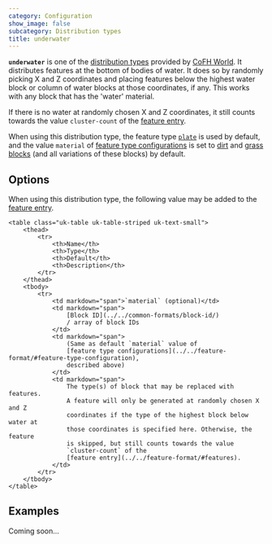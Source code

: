```yaml
---
category: Configuration
show_image: false
subcategory: Distribution types
title: underwater
---
```


**`underwater`** is one of the [distribution types](../) provided by [CoFH
World](../../../). It distributes features at the bottom of bodies of water. It
does so by randomly picking X and Z coordinates and placing features below the
highest water block or column of water blocks at those coordinates, if any. This
works with any block that has the 'water' material.

If there is no water at randomly chosen X and Z coordinates, it still counts
towards the value `cluster-count` of the [feature
entry](../../feature-format/#features).

When using this distribution type, the feature type
[`plate`](../../feature-types/plate/) is used by default, and the value
`material` of [feature type
configurations](../../feature-format/#feature-type-configuration) is set to
[dirt](https://minecraft.gamepedia.com/Dirt) and [grass
blocks](https://minecraft.gamepedia.com/Grass_Block) (and all variations of
these blocks) by default.


Options
-------

When using this distribution type, the following value may be added to the
[feature entry](../../feature-format/#features).


    <table class="uk-table uk-table-striped uk-text-small">
        <thead>
            <tr>
                <th>Name</th>
                <th>Type</th>
                <th>Default</th>
                <th>Description</th>
            </tr>
        </thead>
        <tbody>
            <tr>
                <td markdown="span">`material` (optional)</td>
                <td markdown="span">
                    [Block ID](../../common-formats/block-id/)
                    / array of block IDs
                </td>
                <td markdown="span">
                    (Same as default `material` value of
                    [feature type configurations](../../feature-format/#feature-type-configuration),
                    described above)
                </td>
                <td markdown="span">
                    The type(s) of block that may be replaced with features.
                    A feature will only be generated at randomly chosen X and Z
                    coordinates if the type of the highest block below water at
                    those coordinates is specified here. Otherwise, the feature
                    is skipped, but still counts towards the value
                    `cluster-count` of the
                    [feature entry](../../feature-format/#features).
                </td>
            </tr>
        </tbody>
    </table>



Examples
--------

Coming soon...

